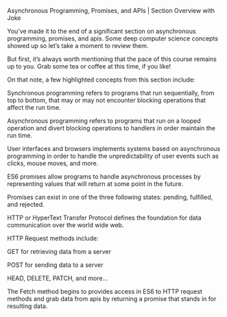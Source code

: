 Asynchronous Programming, Promises, and APIs | Section Overview with Joke

You’ve made it to the end of a significant section on asynchronous programming, promises, and apis. Some deep computer science concepts showed up so let’s take a moment to review them.

But first, it’s always worth mentioning that the pace of this course remains up to you. Grab some tea or coffee at this time, if you like!

On that note, a few highlighted concepts from this section include:

Synchronous programming refers to programs that run sequentially, from top to bottom, that may or may not encounter blocking operations that affect the run time.

Asynchronous programming refers to programs that run on a looped operation and divert blocking operations to handlers in order maintain the run time.

User interfaces and browsers implements systems based on asynchronous programming in order to handle the unpredictability of user events such as clicks, mouse moves, and more.

ES6 promises allow programs to handle asynchronous processes by representing values that will return at some point in the future.

Promises can exist in one of the three following states: pending, fulfilled, and rejected.

HTTP or HyperText Transfer Protocol defines the foundation for data communication over the world wide web.

HTTP Request methods include:

GET for retrieving data from a server

POST for sending data to a server

HEAD, DELETE, PATCH, and more…

The Fetch method begins to provides access in ES6 to HTTP request methods and grab data from apis by returning a promise that stands in for resulting data.